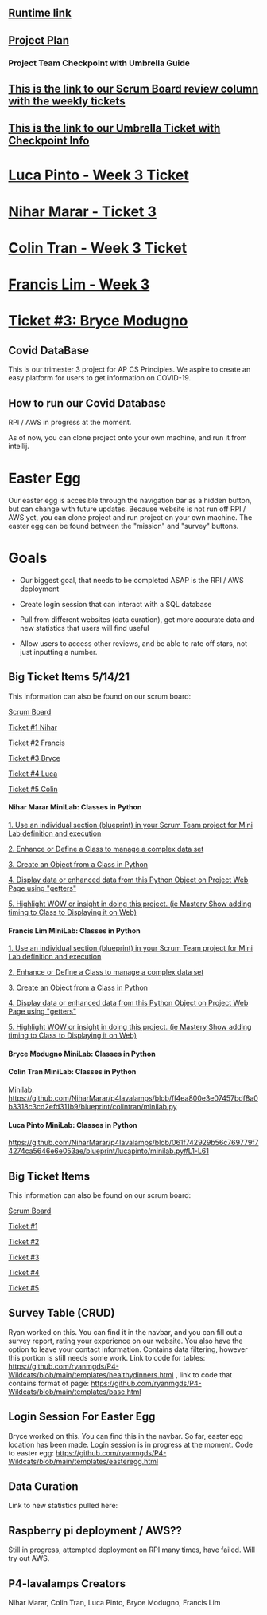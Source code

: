 

## [Runtime link](http://76.176.58.222:8080)
## [Project Plan](https://docs.google.com/document/d/1jFsNd60ciywY2JGjk6y6JcO2YbzQW44f9djSQCLXTu0/edit)


### Project Team Checkpoint with Umbrella Guide

## [This is the link to our Scrum Board review column with the weekly tickets](https://github.com/NiharMarar/p4lavalamps/projects/1#column-14401065)

## [This is the link to our Umbrella Ticket with Checkpoint Info](https://github.com/NiharMarar/p4lavalamps/issues/18)

# [Luca Pinto - Week 3 Ticket](https://github.com/NiharMarar/p4lavalamps/issues/17)
# [Nihar Marar - Ticket 3](https://github.com/NiharMarar/p4lavalamps/issues/16)
# [Colin Tran - Week 3 Ticket](https://github.com/NiharMarar/p4lavalamps/issues/14)
# [Francis Lim - Week 3](https://github.com/NiharMarar/p4lavalamps/issues/3)
# [Ticket #3: Bryce Modugno](https://github.com/NiharMarar/p4lavalamps/issues/19)

## Covid DataBase
This is our trimester 3 project for AP CS Principles. We aspire to create an easy platform for users to get information on COVID-19.

## How to run our Covid Database
RPI / AWS in progress at the moment.

As of now, you can clone project onto your own machine, and run it from intellij.

# Easter Egg
Our easter egg is accesible through the navigation bar as a hidden button, but can change with future updates. Because website is not run off RPI / AWS yet, you can clone project and run project on your own machine. The easter egg can be found between the "mission" and "survey" buttons.

# Goals
- Our biggest goal, that needs to be completed ASAP is the RPI / AWS deployment

- Create login session that can interact with a SQL database

- Pull from different websites (data curation), get more accurate data and new statistics that users will find useful

- Allow users to access other reviews, and be able to rate off stars, not just inputting a number.




## Big Ticket Items   5/14/21
This information can also be found on our scrum board: 

[Scrum Board](https://github.com/NiharMarar/p4lavalamps/projects/1)

[Ticket #1 Nihar](https://github.com/NiharMarar/p4lavalamps/projects/1#card-57811623)

[Ticket #2 Francis](https://github.com/NiharMarar/p4lavalamps/projects/1#card-61065965)

[Ticket #3 Bryce](https://github.com/NiharMarar/p4lavalamps/projects/1#card-57811778)

[Ticket #4 Luca](https://github.com/NiharMarar/p4lavalamps/projects/1#card-60907196)

[Ticket #5 Colin](https://github.com/NiharMarar/p4lavalamps/projects/1#card-57811559)


#### Nihar Marar MiniLab: Classes in Python

[1. Use an individual section (blueprint) in your Scrum Team project for Mini Lab definition and execution](https://github.com/NiharMarar/p4lavalamps/blob/3302274eb12c352aaf25b50fe64f07b1ff4dad23/blueprint/nihgarmarar/minilab_NM.py#L3-L17)

[2. Enhance or Define a Class to manage a complex data set](https://github.com/NiharMarar/p4lavalamps/blob/3302274eb12c352aaf25b50fe64f07b1ff4dad23/blueprint/nihgarmarar/minilab_NM.py#L20-L28)

[3. Create an Object from a Class in Python](https://github.com/NiharMarar/p4lavalamps/blob/3302274eb12c352aaf25b50fe64f07b1ff4dad23/blueprint/nihgarmarar/minilab_NM.py#L31-L36)

[4. Display data or enhanced data from this Python Object on Project Web Page using "getters"](https://github.com/NiharMarar/p4lavalamps/blob/3302274eb12c352aaf25b50fe64f07b1ff4dad23/blueprint/nihgarmarar/minilab_NM.py#L39-L55)

[5. Highlight WOW or insight in doing this project.  (ie Mastery Show adding timing to Class to Displaying it on Web)](https://github.com/NiharMarar/p4lavalamps/blob/3302274eb12c352aaf25b50fe64f07b1ff4dad23/blueprint/nihgarmarar/minilab_NM.py#L59-L66)

#### Francis Lim MiniLab: Classes in Python

[1. Use an individual section (blueprint) in your Scrum Team project for Mini Lab definition and execution](https://github.com/NiharMarar/p4lavalamps/blob/d982d05143d29c7d44706dd7c7ba90158b1df79b/blueprint/francislim/minilab_FL.py#L2-L17)

[2. Enhance or Define a Class to manage a complex data set](https://github.com/NiharMarar/p4lavalamps/blob/d982d05143d29c7d44706dd7c7ba90158b1df79b/blueprint/francislim/minilab_FL.py#L20-L28)

[3. Create an Object from a Class in Python](https://github.com/NiharMarar/p4lavalamps/blob/d982d05143d29c7d44706dd7c7ba90158b1df79b/blueprint/francislim/minilab_FL.py#L31-L36)

[4. Display data or enhanced data from this Python Object on Project Web Page using "getters"](https://github.com/NiharMarar/p4lavalamps/blob/d982d05143d29c7d44706dd7c7ba90158b1df79b/blueprint/francislim/minilab_FL.py#L39-L55)

[5. Highlight WOW or insight in doing this project.  (ie Mastery Show adding timing to Class to Displaying it on Web)](https://github.com/NiharMarar/p4lavalamps/blob/d982d05143d29c7d44706dd7c7ba90158b1df79b/blueprint/francislim/minilab_FL.py#L59-L65)

#### Bryce Modugno MiniLab: Classes in Python
#### Colin Tran MiniLab: Classes in Python

Minilab: https://github.com/NiharMarar/p4lavalamps/blob/ff4ea800e3e07457bdf8a0b3318c3cd2efd311b9/blueprint/colintran/minilab.py

#### Luca Pinto MiniLab: Classes in Python
https://github.com/NiharMarar/p4lavalamps/blob/061f742929b56c769779f74274ca5646e6e053ae/blueprint/lucapinto/minilab.py#L1-L61


## Big Ticket Items
This information can also be found on our scrum board: 

[Scrum Board](https://github.com/NiharMarar/p4lavalamps/projects/1)

[Ticket #1](https://github.com/NiharMarar/p4lavalamps/projects/1#card-57811754)

[Ticket #2](https://github.com/NiharMarar/p4lavalamps/projects/1#card-57811761)

[Ticket #3](https://github.com/NiharMarar/p4lavalamps/projects/1#card-57811778)

[Ticket #4](https://github.com/NiharMarar/p4lavalamps/projects/1#card-57811783)

[Ticket #5](https://github.com/NiharMarar/p4lavalamps/projects/1#card-57811796)


## Survey Table (CRUD)
Ryan worked on this. You can find it in the navbar, and you can fill out a survey report, rating your experience on our website. You also have the option to leave your contact information. Contains data filtering, however this portion is still needs some work. Link to code for tables: https://github.com/ryanmgds/P4-Wildcats/blob/main/templates/healthydinners.html , link to code that contains format of page: https://github.com/ryanmgds/P4-Wildcats/blob/main/templates/base.html

## Login Session For Easter Egg
Bryce worked on this. You can find this in the navbar. So far, easter egg location has been made. Login session is in progress at the moment. Code to easter egg: https://github.com/ryanmgds/P4-Wildcats/blob/main/templates/easteregg.html 

## Data Curation
Link to new statistics pulled here:

## Raspberry pi deployment / AWS??
Still in progress, attempted deployment on RPI many times, have failed. Will try out AWS.

## P4-lavalamps Creators
Nihar Marar, Colin Tran, Luca Pinto, Bryce Modugno, Francis Lim





